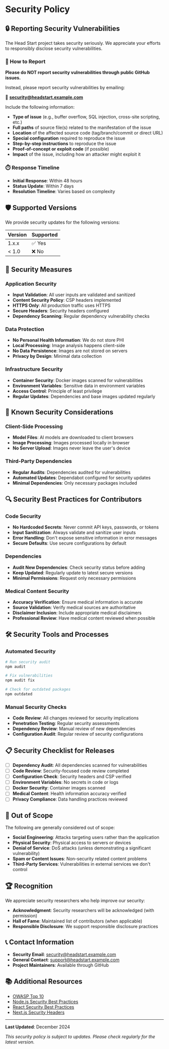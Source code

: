 # Security Policy

## 🔒 Reporting Security Vulnerabilities

The Head Start project takes security seriously. We appreciate your efforts to responsibly disclose security vulnerabilities.

### 📧 How to Report

**Please do NOT report security vulnerabilities through public GitHub issues.**

Instead, please report security vulnerabilities by emailing:

📧 **security@headstart.example.com**

Include the following information:

- **Type of issue** (e.g., buffer overflow, SQL injection, cross-site scripting, etc.)
- **Full paths** of source file(s) related to the manifestation of the issue
- **Location** of the affected source code (tag/branch/commit or direct URL)
- **Special configuration** required to reproduce the issue
- **Step-by-step instructions** to reproduce the issue
- **Proof-of-concept or exploit code** (if possible)
- **Impact** of the issue, including how an attacker might exploit it

### ⏱️ Response Timeline

- **Initial Response**: Within 48 hours
- **Status Update**: Within 7 days
- **Resolution Timeline**: Varies based on complexity

## 🛡️ Supported Versions

We provide security updates for the following versions:

| Version | Supported          |
| ------- | ------------------ |
| 1.x.x   | ✅ Yes             |
| < 1.0   | ❌ No              |

## 🔐 Security Measures

### Application Security

- **Input Validation**: All user inputs are validated and sanitized
- **Content Security Policy**: CSP headers implemented
- **HTTPS Only**: All production traffic uses HTTPS
- **Secure Headers**: Security headers configured
- **Dependency Scanning**: Regular dependency vulnerability checks

### Data Protection

- **No Personal Health Information**: We do not store PHI
- **Local Processing**: Image analysis happens client-side
- **No Data Persistence**: Images are not stored on servers
- **Privacy by Design**: Minimal data collection

### Infrastructure Security

- **Container Security**: Docker images scanned for vulnerabilities
- **Environment Variables**: Sensitive data in environment variables
- **Access Control**: Principle of least privilege
- **Regular Updates**: Dependencies and base images updated regularly

## 🚨 Known Security Considerations

### Client-Side Processing

- **Model Files**: AI models are downloaded to client browsers
- **Image Processing**: Images processed locally in browser
- **No Server Upload**: Images never leave the user's device

### Third-Party Dependencies

- **Regular Audits**: Dependencies audited for vulnerabilities
- **Automated Updates**: Dependabot configured for security updates
- **Minimal Dependencies**: Only necessary packages included

## 🔍 Security Best Practices for Contributors

### Code Security

- **No Hardcoded Secrets**: Never commit API keys, passwords, or tokens
- **Input Sanitization**: Always validate and sanitize user inputs
- **Error Handling**: Don't expose sensitive information in error messages
- **Secure Defaults**: Use secure configurations by default

### Dependencies

- **Audit New Dependencies**: Check security status before adding
- **Keep Updated**: Regularly update to latest secure versions
- **Minimal Permissions**: Request only necessary permissions

### Medical Content Security

- **Accuracy Verification**: Ensure medical information is accurate
- **Source Validation**: Verify medical sources are authoritative
- **Disclaimer Inclusion**: Include appropriate medical disclaimers
- **Professional Review**: Have medical content reviewed when possible

## 🛠️ Security Tools and Processes

### Automated Security

```bash
# Run security audit
npm audit

# Fix vulnerabilities
npm audit fix

# Check for outdated packages
npm outdated
```

### Manual Security Checks

- **Code Review**: All changes reviewed for security implications
- **Penetration Testing**: Regular security assessments
- **Dependency Review**: Manual review of new dependencies
- **Configuration Audit**: Regular review of security configurations

## 📋 Security Checklist for Releases

- [ ] **Dependency Audit**: All dependencies scanned for vulnerabilities
- [ ] **Code Review**: Security-focused code review completed
- [ ] **Configuration Check**: Security headers and CSP verified
- [ ] **Environment Variables**: No secrets in code or logs
- [ ] **Docker Security**: Container images scanned
- [ ] **Medical Content**: Health information accuracy verified
- [ ] **Privacy Compliance**: Data handling practices reviewed

## 🚫 Out of Scope

The following are generally considered out of scope:

- **Social Engineering**: Attacks targeting users rather than the application
- **Physical Security**: Physical access to servers or devices
- **Denial of Service**: DoS attacks (unless demonstrating a significant vulnerability)
- **Spam or Content Issues**: Non-security related content problems
- **Third-Party Services**: Vulnerabilities in external services we don't control

## 🏆 Recognition

We appreciate security researchers who help improve our security:

- **Acknowledgment**: Security researchers will be acknowledged (with permission)
- **Hall of Fame**: Maintained list of contributors (when applicable)
- **Responsible Disclosure**: We support responsible disclosure practices

## 📞 Contact Information

- **Security Email**: security@headstart.example.com
- **General Contact**: support@headstart.example.com
- **Project Maintainers**: Available through GitHub

## 📚 Additional Resources

- [OWASP Top 10](https://owasp.org/www-project-top-ten/)
- [Node.js Security Best Practices](https://nodejs.org/en/docs/guides/security/)
- [React Security Best Practices](https://snyk.io/blog/10-react-security-best-practices/)
- [Next.js Security Headers](https://nextjs.org/docs/advanced-features/security-headers)

---

**Last Updated**: December 2024

*This security policy is subject to updates. Please check regularly for the latest version.*